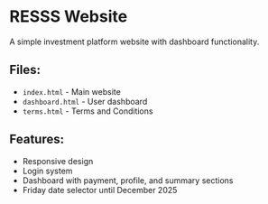 # RESSS Website

A simple investment platform website with dashboard functionality.

## Files:
- `index.html` - Main website
- `dashboard.html` - User dashboard
- `terms.html` - Terms and Conditions

## Features:
- Responsive design
- Login system
- Dashboard with payment, profile, and summary sections
- Friday date selector until December 2025
